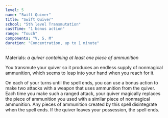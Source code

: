 ```yaml
---
level: 5
name: "Swift Quiver"
title: "Swift Quiver"
school: "5th level Transmutation"
castTime: "1 bonus action"
range: "Touch"
components: "V, S, M"
duration: "Concentration, up to 1 minute"
---
```


Materials: *a quiver containing at least one piece of ammunition*

You transmute your quiver so it produces an endless supply of nonmagical ammunition, which seems to leap into your hand when you reach for it.

On each of your turns until the spell ends, you can use a bonus action to make two attacks with a weapon that uses ammunition from the quiver. Each time you make such a ranged attack, your quiver magically replaces the piece of ammunition you used with a similar piece of nonmagical ammunition. Any pieces of ammunition created by this spell disintegrate when the spell ends. If the quiver leaves your possession, the spell ends.
